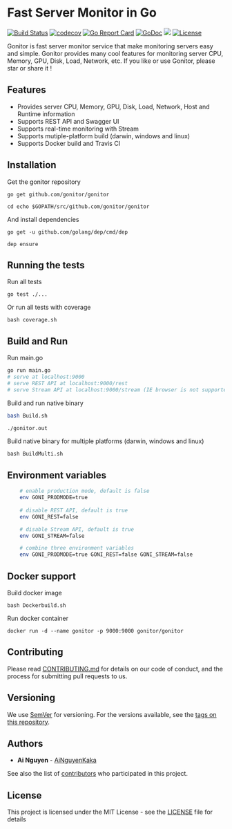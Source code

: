 # Fast Server Monitor in Go
[![Build Status](https://travis-ci.org/gonitor/gonitor.svg?branch=master)](https://travis-ci.org/gonitor/gonitor)
[![codecov](https://codecov.io/gh/gonitor/gonitor/branch/master/graph/badge.svg)](https://codecov.io/gh/gonitor/gonitor)
[![Go Report Card](https://goreportcard.com/badge/github.com/gonitor/gonitor)](https://goreportcard.com/report/github.com/gonitor/gonitor)
[![GoDoc](https://godoc.org/github.com/gonitor/gonitor?status.svg)](https://godoc.org/github.com/gonitor/gonitor)
[![](https://images.microbadger.com/badges/image/gonitor/gonitor.svg)](https://microbadger.com/images/gonitor/gonitor)
[![License](https://img.shields.io/badge/license-MIT-blue.svg)](https://github.com/gonitor/gonitor/blob/master/LICENSE)

Gonitor is fast server monitor service that make monitoring servers easy and simple. Gonitor provides many cool features for monitoring server CPU, Memory, GPU, Disk, Load, Network, etc. If you like or use Gonitor, please star or share it ! 

## Features
- Provides server CPU, Memory, GPU, Disk, Load, Network, Host and Runtime information
- Supports REST API and Swagger UI
- Supports real-time monitoring with Stream
- Supports mutiple-platform build (darwin, windows and linux)
- Supports Docker build and Travis CI

## Installation

Get the gonitor repository

```
go get github.com/gonitor/gonitor

cd echo $GOPATH/src/github.com/gonitor/gonitor
```

And install dependencies

```
go get -u github.com/golang/dep/cmd/dep

dep ensure
```

## Running the tests

Run all tests

```
go test ./...
```

Or run all tests with coverage

```
bash coverage.sh
```

## Build and Run

Run main.go
``` bash
go run main.go
# serve at localhost:9000
# serve REST API at localhost:9000/rest
# serve Stream API at localhost:9000/stream (IE browser is not supported)
```

Build and run native binary

``` bash
bash Build.sh

./gonitor.out
```
Build native binary for multiple platforms (darwin, windows and linux)

```
bash BuildMulti.sh
```

## Environment variables

```bash
    # enable production mode, default is false
    env GONI_PRODMODE=true
    
    # disable REST API, default is true
    env GONI_REST=false

    # disable Stream API, default is true
    env GONI_STREAM=false

    # combine three environment variables
    env GONI_PRODMODE=true GONI_REST=false GONI_STREAM=false
```
## Docker support 

Build docker image

```
bash Dockerbuild.sh
```

Run docker container

```
docker run -d --name gonitor -p 9000:9000 gonitor/gonitor
```
## Contributing

Please read [CONTRIBUTING.md](CONTRIBUTING.md) for details on our code of conduct, and the process for submitting pull requests to us.

## Versioning

We use [SemVer](http://semver.org/) for versioning. For the versions available, see the [tags on this repository](https://github.com/gonitor/gonitor/tags). 

## Authors

* **Ai Nguyen** - [AiNguyenKaka](https://github.com/ainguyenkaka)

See also the list of [contributors](https://github.com/gonitor/gonitor/contributors) who participated in this project.

## License

This project is licensed under the MIT License - see the [LICENSE](LICENSE) file for details

